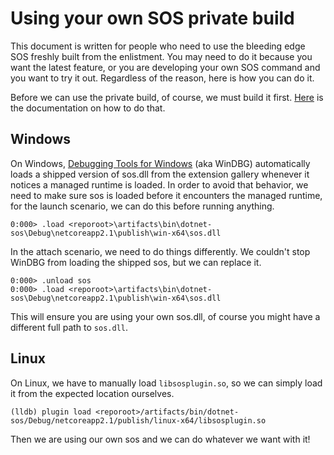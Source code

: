 # Using your own SOS private build

This document is written for people who need to use the bleeding edge SOS freshly built from the enlistment. You may need to do it because you want the latest feature, or you are developing your own SOS command and you want to try it out. Regardless of the reason, here is how you can do it.

Before we can use the private build, of course, we must build it first. [Here](https://github.com/dotnet/diagnostics/tree/master/documentation/building) is the documentation on how to do that.

## Windows

On Windows, [Debugging Tools for Windows](https://docs.microsoft.com/en-us/windows-hardware/drivers/debugger/debugger-download-tools) (aka WinDBG) automatically loads a shipped version of sos.dll from the extension gallery whenever it notices a managed runtime is loaded. In order to avoid that behavior, we need to make sure sos is loaded before it encounters the managed runtime, for the launch scenario, we can do this before running anything.

```
0:000> .load <reporoot>\artifacts\bin\dotnet-sos\Debug\netcoreapp2.1\publish\win-x64\sos.dll
```

In the attach scenario, we need to do things differently. We couldn't stop WinDBG from loading the shipped sos, but we can replace it.

```
0:000> .unload sos
0:000> .load <reporoot>\artifacts\bin\dotnet-sos\Debug\netcoreapp2.1\publish\win-x64\sos.dll
```

This will ensure you are using your own sos.dll, of course you might have a different full path to `sos.dll`.

## Linux

On Linux, we have to manually load `libsosplugin.so`, so we can simply load it from the expected location ourselves.

```
(lldb) plugin load <reporoot>/artifacts/bin/dotnet-sos/Debug/netcoreapp2.1/publish/linux-x64/libsosplugin.so
```

Then we are using our own sos and we can do whatever we want with it!

